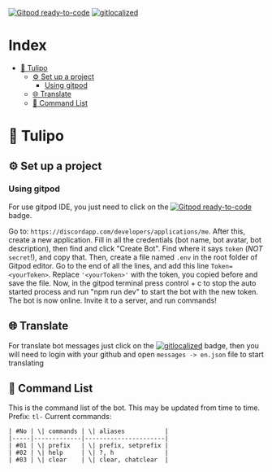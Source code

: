 [![Gitpod ready-to-code](https://img.shields.io/badge/Gitpod-ready--to--code-blue?logo=gitpod)](https://gitpod.io/#https://github.com/fernandomema/Tulipo)
[![gitlocalized ](https://gitlocalize.com/repo/5403/whole_project/badge.svg)](https://gitlocalize.com/repo/5403/?utm_source=badge)

# Index
- [🌷 Tulipo](#---tulipo)
  * [⚙️ Set up a project](#---set-up-a-project)
    + [Using gitpod](#using-gitpod)
  * [🌐 Translate](#---translate)
  * [📝 Command List](#---command-list)

# 🌷 Tulipo

## ⚙️ Set up a project
### Using gitpod
For use gitpod IDE, you just need to click on  the [![Gitpod ready-to-code](https://img.shields.io/badge/Gitpod-ready--to--code-blue?logo=gitpod)](https://gitpod.io/#https://github.com/fernandomema/Tulipo) badge.

 Go to: `https://discordapp.com/developers/applications/me`. After this, create a new application. Fill in all the credentials (bot name, bot avatar, bot description), then find and click "Create Bot". Find where it says `token` (*NOT* `secret`!), and copy that. Then, create a file named `.env` in the root folder of Gitpod editor. 
 Go to the end of all the lines, and add this line `Token=<yourToken>`. Replace `'<yourToken>'` with the token, you copied before and save the file.  Now, in the gitpod terminal press control + c to stop the auto started process and run "npm run dev" to start the bot with the new token.
The bot is now online. Invite it to a server, and run commands! 
## 🌐 Translate
For translate bot messages just click on the [![gitlocalized ](https://gitlocalize.com/repo/5403/whole_project/badge.svg)](https://gitlocalize.com/repo/5403/?utm_source=badge) badge, then you will need to login with your github and open `messages -> en.json` file to start translating

## 📝 Command List  
This is the command list of the bot. This may be updated from time to time.   
Prefix: `tl-`   Current commands:  
```
| #No | \| commands | \| aliases           |
|-----|-------------|----------------------|
| #01 | \| prefix   | \| prefix, setprefix |
| #02 | \| help     | \| ?, h              |
| #03 | \| clear    | \| clear, chatclear  |
```
